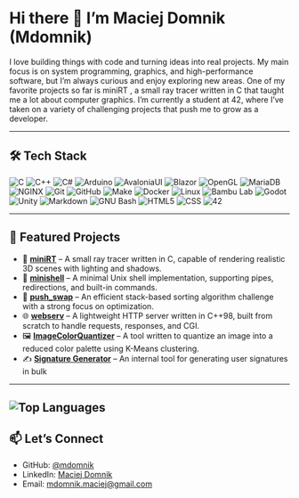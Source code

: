 # Hi there 👋 I’m Maciej Domnik (Mdomnik)


I love building things with code and turning ideas into real projects. My main focus is on system programming, graphics, and high-performance software, but I’m always curious and enjoy exploring new areas.
One of my favorite projects so far is miniRT
, a small ray tracer written in C that taught me a lot about computer graphics.
I’m currently a student at 42, where I’ve taken on a variety of challenging projects that push me to grow as a developer.

---

## 🛠️ Tech Stack  

![C](https://img.shields.io/badge/C-A8B9CC.svg?style=for-the-badge&logo=C&logoColor=black) ![C++](https://img.shields.io/badge/C++-00599C.svg?style=for-the-badge&logo=C%2B%2B&logoColor=white) ![C#](https://camo.githubusercontent.com/e12029f1d6292800c6a63b7c134a199d76f99552944e2000beef21abca451162/68747470733a2f2f696d672e736869656c64732e696f2f62616467652f632532332d2532333233393132302e7376673f7374796c653d666f722d7468652d6261646765266c6f676f3d637368617270266c6f676f436f6c6f723d7768697465) ![Arduino](https://img.shields.io/badge/Arduino-00878F.svg?style=for-the-badge&logo=Arduino&logoColor=white) ![AvaloniaUI](https://img.shields.io/badge/AvaloniaUI-165BFF.svg?style=for-the-badge&logo=AvaloniaUI&logoColor=white) ![Blazor](https://img.shields.io/badge/Blazor-512BD4.svg?style=for-the-badge&logo=Blazor&logoColor=white) ![OpenGL](https://img.shields.io/badge/OpenGL-5586A4.svg?style=for-the-badge&logo=OpenGL&logoColor=white) ![MariaDB](https://img.shields.io/badge/MariaDB-003545.svg?style=for-the-badge&logo=MariaDB&logoColor=white) ![NGINX](https://img.shields.io/badge/NGINX-009639.svg?style=for-the-badge&logo=NGINX&logoColor=white) ![Git](https://img.shields.io/badge/Git-F05032.svg?style=for-the-badge&logo=Git&logoColor=white) ![GitHub](https://img.shields.io/badge/GitHub-181717.svg?style=for-the-badge&logo=GitHub&logoColor=white) ![Make](https://img.shields.io/badge/Make-6D00CC.svg?style=for-the-badge&logo=Make&logoColor=white) ![Docker](https://img.shields.io/badge/Docker-2496ED.svg?style=for-the-badge&logo=Docker&logoColor=white) ![Linux](https://img.shields.io/badge/Linux-FCC624.svg?style=for-the-badge&logo=Linux&logoColor=black) ![Bambu Lab](https://img.shields.io/badge/Bambu%20Lab-00AE42.svg?style=for-the-badge&logo=Bambu-Lab&logoColor=white) ![Godot](https://img.shields.io/badge/Godot%20Engine-478CBF.svg?style=for-the-badge&logo=Godot-Engine&logoColor=white) ![Unity](https://img.shields.io/badge/Unity-FFFFFF.svg?style=for-the-badge&logo=Unity&logoColor=black) ![Markdown](https://img.shields.io/badge/Markdown-000000.svg?style=for-the-badge&logo=Markdown&logoColor=white) ![GNU Bash](https://img.shields.io/badge/GNU%20Bash-4EAA25.svg?style=for-the-badge&logo=GNU-Bash&logoColor=white) ![HTML5](https://img.shields.io/badge/HTML5-E34F26.svg?style=for-the-badge&logo=HTML5&logoColor=white) ![CSS](https://img.shields.io/badge/CSS-663399.svg?style=for-the-badge&logo=CSS&logoColor=white) ![42](https://img.shields.io/badge/42-000000.svg?style=for-the-badge&logo=42&logoColor=white)  

---

## 🚀 Featured Projects  

- 🎨 **[miniRT](https://github.com/mdomnik/miniRT)** – A small ray tracer written in C, capable of rendering realistic 3D scenes with lighting and shadows.  
- 🐚 **[minishell](https://github.com/mdomnik/minishell)** – A minimal Unix shell implementation, supporting pipes, redirections, and built-in commands.  
- 🔀 **[push_swap](https://github.com/mdomnik/push_swap)** – An efficient stack-based sorting algorithm challenge with a strong focus on optimization.  
- 🌐 **[webserv](https://github.com/mdomnik/webserv)** – A lightweight HTTP server written in C++98, built from scratch to handle requests, responses, and CGI.  
- 🖼️ **[ImageColorQuantizer](https://github.com/mdomnik/ImageColorQuantizer)** – A tool written to quantize an image into a reduced color palette using K-Means clustering.
- ✍️ **[Signature Generator](https://github.com/mdomnik/SignatureGenerator)** – An internal tool for generating user signatures in bulk  

---
![Top Languages](https://github-readme-stats.vercel.app/api/top-langs/?username=mdomnik&layout=compact&theme=tokyonight)  
---

## 📫 Let’s Connect  

- GitHub: [@mdomnik](https://github.com/mdomnik)  
- LinkedIn: [Maciej Domnik](https://www.linkedin.com/in/maciej-domnik-341180232/)  
- Email: [mdomnik.maciej@gmail.com](mailto:mdomnik.maciej@gmail.com)  
